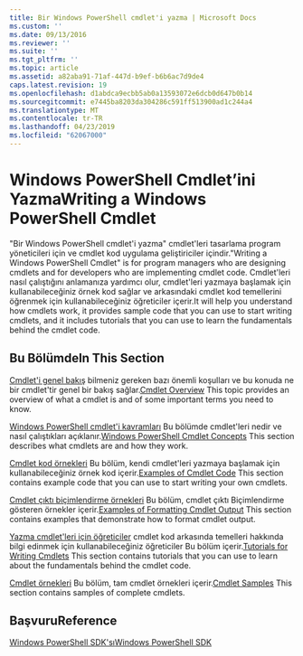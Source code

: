 ```yaml
---
title: Bir Windows PowerShell cmdlet'i yazma | Microsoft Docs
ms.custom: ''
ms.date: 09/13/2016
ms.reviewer: ''
ms.suite: ''
ms.tgt_pltfrm: ''
ms.topic: article
ms.assetid: a82aba91-71af-447d-b9ef-b6b6ac7d9de4
caps.latest.revision: 19
ms.openlocfilehash: d1abdca9ecbb5ab0a13593072e6dcb0d647b0b14
ms.sourcegitcommit: e7445ba8203da304286c591ff513900ad1c244a4
ms.translationtype: MT
ms.contentlocale: tr-TR
ms.lasthandoff: 04/23/2019
ms.locfileid: "62067000"
---
```

# <a name="writing-a-windows-powershell-cmdlet"></a><span data-ttu-id="e5075-102">Windows PowerShell Cmdlet’ini Yazma</span><span class="sxs-lookup"><span data-stu-id="e5075-102">Writing a Windows PowerShell Cmdlet</span></span>

<span data-ttu-id="e5075-103">"Bir Windows PowerShell cmdlet'i yazma" cmdlet'leri tasarlama program yöneticileri için ve cmdlet kod uygulama geliştiriciler içindir.</span><span class="sxs-lookup"><span data-stu-id="e5075-103">"Writing a Windows PowerShell Cmdlet" is for program managers who are designing cmdlets and for developers who are implementing cmdlet code.</span></span> <span data-ttu-id="e5075-104">Cmdlet'leri nasıl çalıştığını anlamanıza yardımcı olur, cmdlet'leri yazmaya başlamak için kullanabileceğiniz örnek kod sağlar ve arkasındaki cmdlet kod temellerini öğrenmek için kullanabileceğiniz öğreticiler içerir.</span><span class="sxs-lookup"><span data-stu-id="e5075-104">It will help you understand how cmdlets work, it provides sample code that you can use to start writing cmdlets, and it includes tutorials that you can use to learn the fundamentals behind the cmdlet code.</span></span>

## <a name="in-this-section"></a><span data-ttu-id="e5075-105">Bu Bölümde</span><span class="sxs-lookup"><span data-stu-id="e5075-105">In This Section</span></span>

<span data-ttu-id="e5075-106">[Cmdlet'i genel bakış](./cmdlet-overview.md) bilmeniz gereken bazı önemli koşulları ve bu konuda ne bir cmdlet'tir genel bir bakış sağlar.</span><span class="sxs-lookup"><span data-stu-id="e5075-106">[Cmdlet Overview](./cmdlet-overview.md) This topic provides an overview of what a cmdlet is and of some important terms you need to know.</span></span>

<span data-ttu-id="e5075-107">[Windows PowerShell cmdlet'i kavramları](./windows-powershell-cmdlet-concepts.md) Bu bölümde cmdlet'leri nedir ve nasıl çalıştıkları açıklanır.</span><span class="sxs-lookup"><span data-stu-id="e5075-107">[Windows PowerShell Cmdlet Concepts](./windows-powershell-cmdlet-concepts.md) This section describes what cmdlets are and how they work.</span></span>

<span data-ttu-id="e5075-108">[Cmdlet kod örnekleri](./examples-of-cmdlet-code.md) Bu bölüm, kendi cmdlet'leri yazmaya başlamak için kullanabileceğiniz örnek kod içerir.</span><span class="sxs-lookup"><span data-stu-id="e5075-108">[Examples of Cmdlet Code](./examples-of-cmdlet-code.md) This section contains example code that you can use to start writing your own cmdlets.</span></span>

<span data-ttu-id="e5075-109">[Cmdlet çıktı biçimlendirme örnekleri](https://msdn.microsoft.com/en-us/65829249-124d-47d0-9bf3-8e397dc55855) Bu bölüm, cmdlet çıktı Biçimlendirme gösteren örnekler içerir.</span><span class="sxs-lookup"><span data-stu-id="e5075-109">[Examples of Formatting Cmdlet Output](https://msdn.microsoft.com/en-us/65829249-124d-47d0-9bf3-8e397dc55855) This section contains examples that demonstrate how to format cmdlet output.</span></span>

<span data-ttu-id="e5075-110">[Yazma cmdlet'leri için öğreticiler](./tutorials-for-writing-cmdlets.md) cmdlet kod arkasında temelleri hakkında bilgi edinmek için kullanabileceğiniz öğreticiler Bu bölüm içerir.</span><span class="sxs-lookup"><span data-stu-id="e5075-110">[Tutorials for Writing Cmdlets](./tutorials-for-writing-cmdlets.md) This section contains tutorials that you can use to learn about the fundamentals behind the cmdlet code.</span></span>

<span data-ttu-id="e5075-111">[Cmdlet örnekleri](./cmdlet-samples.md) Bu bölüm, tam cmdlet örnekleri içerir.</span><span class="sxs-lookup"><span data-stu-id="e5075-111">[Cmdlet Samples](./cmdlet-samples.md) This section contains samples of complete cmdlets.</span></span>

## <a name="reference"></a><span data-ttu-id="e5075-112">Başvuru</span><span class="sxs-lookup"><span data-stu-id="e5075-112">Reference</span></span>

[<span data-ttu-id="e5075-113">Windows PowerShell SDK'sı</span><span class="sxs-lookup"><span data-stu-id="e5075-113">Windows PowerShell SDK</span></span>](../windows-powershell-reference.md)
